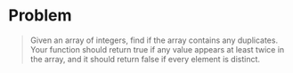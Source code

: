 # Problem  
>Given an array of integers, find if the array contains any duplicates. Your function should return true if any value appears at least twice in the array, and it should return false if every element is distinct.  
